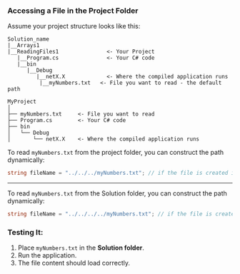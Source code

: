 ### **Accessing a File in the Project Folder**
Assume your project structure looks like this:

```
Solution_name
|__Arrays1
|__ReadingFiles1               <- Your Project
   |__Program.cs               <- Your C# code
   |__bin
      |__Debug
         |__netX.X             <- Where the compiled application runs
   	      |__myNumbers.txt   <- File you want to read - the default path
```

```
MyProject
│
├── myNumbers.txt     <- File you want to read
├── Program.cs        <- Your C# code
├── bin
│   └── Debug
│       └── netX.X    <- Where the compiled application runs
```

To read `myNumbers.txt` from the project folder, you can construct the path dynamically:
```csharp
string fileName = "../../../myNumbers.txt"; // if the file is created in the Project folder, where the .cs file is
```
---

To read `myNumbers.txt` from the Solution folder, you can construct the path dynamically:
```csharp
string fileName = "../../../../myNumbers.txt"; // if the file is created in the Solution, to be accessible to all projects inside
```
### Testing It:
1. Place `myNumbers.txt` in the **Solution folder**.
2. Run the application.
3. The file content should load correctly.

